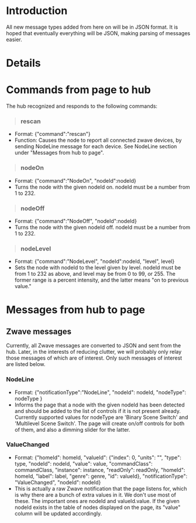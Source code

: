 # Introduction #

All new message types added from here on will be in JSON format. It is hoped that eventually everything will be JSON, making parsing of messages easier.


# Details #

# Commands from page to hub #
The hub recognized and responds to the following commands:
> ### rescan ###
  * Format: {"command":"rescan"}
  * Function: Causes the node to report all connected zwave devices, by sending NodeLine message for each device. See NodeLine section under "Messages from hub to page".
> ### nodeOn ###
  * Format: {"command":"NodeOn", "nodeId":nodeId}
  * Turns the node with the given nodeId on. nodeId must be a number from 1 to 232.
> ### nodeOff ###
  * Format: {"command":"NodeOff", "nodeId":nodeId}
  * Turns the node with the given nodeId off. nodeId must be a number from 1 to 232.
> ### nodeLevel ###
  * Format: {"command":"NodeLevel", "nodeId":nodeId, "level", level}
  * Sets the node with nodeId to the level given by level. nodeId must be from 1 to 232 as above, and level may be from 0 to 99, or 255. The former range is a percent intensity, and the latter means "on to previous value."

# Messages from hub to page #

## Zwave messages ##
Currently, all Zwave messages are converted to JSON and sent from the hub. Later, in the interests of reducing clutter, we will probably only relay those messages of which are of interest. Only such messages of interest are listed below.

### NodeLine ###
  * Format: {"notificationType":"NodeLine", "nodeId": nodeId, "nodeType": nodeType }
  * Informs the page that a node with the given nodeId has been detected and should be added to the list of controls if it is not present already. Currently supported values for nodeType are 'Binary Scene Switch' and 'Multilevel Scene Switch'. The page will create on/off controls for both of them, and also a dimming slider for the latter.

### ValueChanged ###
  * Format: {"homeId": homeId, "valueId": {"index": 0, "units": "", "type": type, "nodeId": nodeId, "value": value, "commandClass": commandClass, "instance": instance, "readOnly": readOnly, "homeId": homeId, "label": label, "genre": genre, "id": valueId}, "notificationType": "ValueChanged", "nodeId": nodeId}
  * This is actually a raw Zwave notification that the page listens for, which is why there are a bunch of extra values in it. We don't use most of these. The important ones are nodeId and valueId.value. If the given nodeId exists in the table of nodes displayed on the page, its "value" column will be updated accordingly.